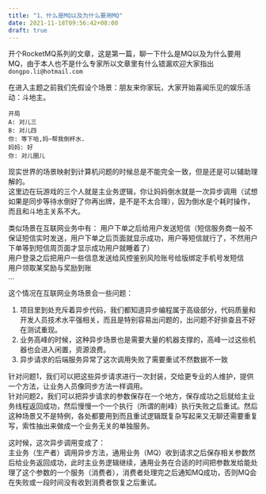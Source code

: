```yaml
---
title: "1、什么是MQ以及为什么要用MQ"
date: 2021-11-18T09:56:42+08:00
draft: true
---
```


开个RocketMQ系列的文章，这是第一篇，聊一下什么是MQ以及为什么要用MQ，由于本人也不是什么专家所以文章里有什么错漏欢迎大家指出 `dongpo.li@hotmail.com`
<!--more-->

在进入主题之前我们先假设个场景：朋友来你家玩，大家开始喜闻乐见的娱乐活动：斗地主。

``` text
开局  
A: 对儿三
B: 对儿四
你: 等下哈,妈~帮我倒杯水.
妈妈: 好
你: 对儿圈儿
```

现实世界的场景映射到计算机问题的时候总是不能完全一致，但是还是可以辅助理解的。  
这里边在玩游戏的三个人就是主业务逻辑，你让妈妈倒水就是一次异步调用（试想如果是同步等待水倒好了你再出牌，是不是不太合理），因为倒水是个耗时操作，而且和斗地主关系不大。 

类似场景在互联网业务中有：
用户下单之后给用户发送短信（短信服务商一般不保证短信实时发送，用户下单之后页面就显示成功，用户等短信就行了，不然用户下单等到短信周页面才显示成功用户就睡着了）  
用户登录之后把用户一些信息发送给风控鉴别风险账号给版绑定手机号发短信  
用户领取某奖励与奖励到账  
...



这个情况在互联网业务场景会一些问题：
1. 项目里到处充斥着异步代码，我们都知道异步编程属于高级部分，代码质量和开发人员技术水平强相关，而且是特别容易出问题的，出问题不好排查且不好在测试重现。  
2. 业务高峰的时候，这种异步场景也是需要大量的机器支撑的，高峰一过这些机器也会进入闲置，资源浪费。  
3. 异步请求的后端服务异常了这次调用失败了需要重试不然数据不一致  

针对问题1，我们可以把这些异步请求进行一次封装，交给更专业的人维护，提供一个方法，让业务人员像同步方法一样调用。  
针对问题2，我们可以把异步请求的参数保存在一个地方，保存成功之后就给主业务线程返回成功，然后慢慢一个一个执行（所谓的削峰）执行失败之后重试。然后这种场景又不是特例，各处都要用到而且重试逻辑既复杂写起来又无聊还需要重复写，索性抽出来做成一个业务无关的单独服务。  

这时候，这次异步调用变成了：  
主业务（生产者）调用异步方法，通用业务（MQ）收到请求之后保存相关参数然后给业务返回成功，此时主业务逻辑继续，通用业务在合适的时间把参数发给能处理了这个参数的一个服务（消费者），消费者处理完之后通知MQ成功，否则MQ会在失败或一段时间没有收到消费者恢复之后重试。


